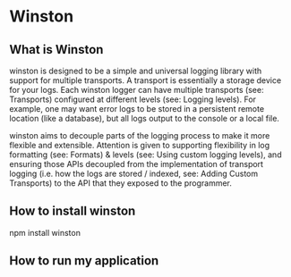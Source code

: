# Winston

## What is Winston

winston is designed to be a simple and universal logging library with support for multiple transports. A transport is essentially a storage device for your logs. Each winston logger can have multiple transports (see: Transports) configured at different levels (see: Logging levels). For example, one may want error logs to be stored in a persistent remote location (like a database), but all logs output to the console or a local file.

winston aims to decouple parts of the logging process to make it more flexible and extensible. Attention is given to supporting flexibility in log formatting (see: Formats) & levels (see: Using custom logging levels), and ensuring those APIs decoupled from the implementation of transport logging (i.e. how the logs are stored / indexed, see: Adding Custom Transports) to the API that they exposed to the programmer.

## How to install winston
npm install winston


## How to run my application

